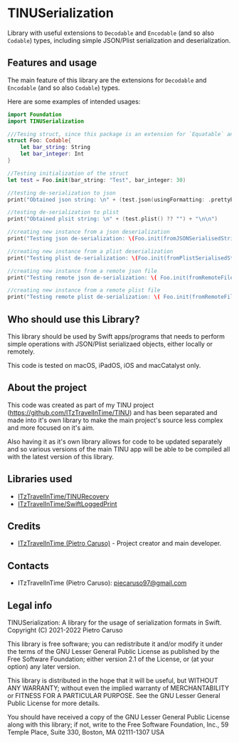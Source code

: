 # TINUSerialization

Library with useful extensions to `Decodable` and `Encodable` (and so also `Codable`) types, including simple JSON/Plist serialization and deserialization.

## Features and usage

The main feature of this library are the extensions for `Decodable` and `Encodable` (and so also `Codable`) types.

Here are some examples of intended usages:

```swift
import Foundation
import TINUSerialization

///Tesing struct, since this package is an extension for `Equatable` and `Decodable` types this struct has been made `Codable` so it's both.
struct Foo: Codable{
    let bar_string: String
    let bar_integer: Int
}

//Testing initialization of the struct
let test = Foo.init(bar_string: "Test", bar_integer: 30)

//testing de-serialization to json
print("Obtained json string: \n" + (test.json(usingFormatting: .prettyPrinted) ?? "") + "\n\n")

//testing de-serialization to plist
print("Obtained plsit string: \n" + (test.plist() ?? "") + "\n\n")

//creating new instance from a json deserialization
print("Testing json de-serialization: \(Foo.init(fromJSONSerialisedString: test.json(usingFormatting: nil) ?? "")!) \n\n")

//creating new instance from a plist deserialization
print("Testing plist de-serialization: \(Foo.init(fromPlistSerialisedString: test.plist() ?? "")!) \n\n")

//creating new instance from a remote json file
print("Testing remote json de-serialization: \( Foo.init(fromRemoteFileAtUrl: "https://raw.githubusercontent.com/ITzTravelInTime/TINUSerialization/main/Test.json" )! ) \n\n")

//creating new instance from a remote plist file
print("Testing remote plist de-serialization: \( Foo.init(fromRemoteFileAtUrl: "https://raw.githubusercontent.com/ITzTravelInTime/TINUSerialization/main/Test.plist" )! ) \n\n")
```

## Who should use this Library?

This library should be used by Swift apps/programs that needs to perform simple operations with JSON/Plist serializaed objects, either locally or remotely.

This code is tested on macOS, iPadOS, iOS and macCatalyst only.

## About the project

This code was created as part of my TINU project (https://github.com/ITzTravelInTime/TINU) and has been separated and made into it's own library to make the main project's source less complex and more focused on it's aim. 

Also having it as it's own library allows for code to be updated separately and so various versions of the main TINU app will be able to be compiled all with the latest version of this library.

## Libraries used

 - [ITzTravelInTime/TINURecovery](https://github.com/ITzTravelInTime/TINURecovery)
 - [ITzTravelInTime/SwiftLoggedPrint](https://github.com/ITzTravelInTime/SwiftLoggedPrint)

## Credits

 - [ITzTravelInTime (Pietro Caruso)](https://github.com/ITzTravelInTime) - Project creator and main developer.

## Contacts

 - ITzTravelInTime (Pietro Caruso): piecaruso97@gmail.com

## Legal info

TINUSerialization: A library for the usage of serialization formats in Swift.
Copyright (C) 2021-2022 Pietro Caruso

This library is free software; you can redistribute it and/or modify it under the terms of the GNU Lesser General Public License as published by the Free Software Foundation; either version 2.1 of the License, or (at your option) any later version.

This library is distributed in the hope that it will be useful, but WITHOUT ANY WARRANTY; without even the implied warranty of MERCHANTABILITY or FITNESS FOR A PARTICULAR PURPOSE. See the GNU Lesser General Public License for more details.

You should have received a copy of the GNU Lesser General Public License along with this library; if not, write to the Free Software Foundation, Inc., 59 Temple Place, Suite 330, Boston, MA 02111-1307 USA




